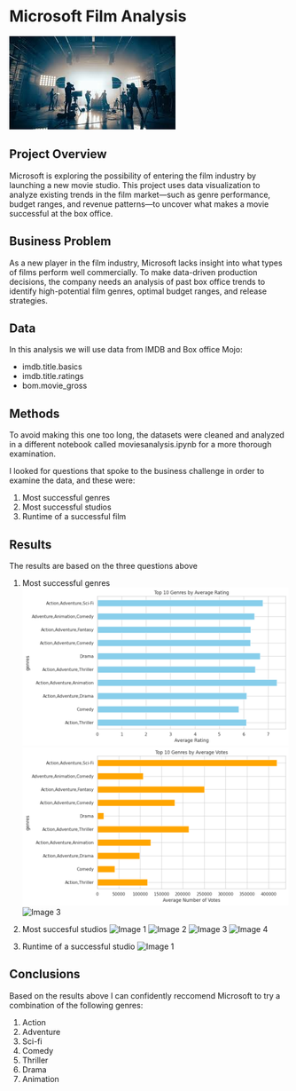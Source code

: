 
# Microsoft Film Analysis
![Film](https://github.com/Anthony-M-63/Microsoft-Project1/blob/4e020b6d8525d511480fd15f0104cfee401f9813/download.jpeg)
## Project Overview
Microsoft is exploring the possibility of entering the film industry by launching a new movie studio. This project uses data visualization to analyze existing trends in the film market—such as genre performance, budget ranges, and revenue patterns—to uncover what makes a movie successful at the box office.
## Business Problem
As a new player in the film industry, Microsoft lacks insight into what types of films perform well commercially. To make data-driven production decisions, the company needs an analysis of past box office trends to identify high-potential film genres, optimal budget ranges, and release strategies.
## Data
In this analysis we will use data from IMDB and Box office Mojo:
* imdb.title.basics
* imdb.title.ratings
* bom.movie_gross
## Methods
To avoid making this one too long, the datasets were cleaned and analyzed in a different notebook called moviesanalysis.ipynb for a more thorough examination.

I looked for questions that spoke to the business challenge in order to examine the data, and these were:
1. Most successful genres
2. Most successful studios
3. Runtime of a successful film
## Results
The results are based on the three questions above
1. Most successful genres
![Image 1](https://github.com/Anthony-M-63/Microsoft-Project1/blob/f39f784a6048243d59ee3a9b1498249338aca722/1.png)
![Image 2](https://github.com/Anthony-M-63/Microsoft-Project1/blob/40411e40722e397b19a3e37cef4c368fa9156165/2.png)
![Image 3](../OneDrive/Documents/Images/3.png)

3. Most succesful studios
![Image 1](../OneDrive/Documents/Images/4.png)
![Image 2](../OneDrive/Documents/Images/5.png)
![Image 3](../OneDrive/Documents/Images/6.png)
![Image 4](../OneDrive/Documents/Images/7.png)
4. Runtime of a successful studio
![Image 1](../OneDrive/Documents/Images/9.png)

## Conclusions
Based on the results above I can confidently reccomend Microsoft to try a combination of the following genres:
1. Action
2. Adventure
3. Sci-fi
4. Comedy
5. Thriller
6. Drama
7. Animation

